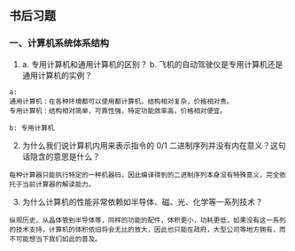 ## 书后习题
### 一、计算机系统体系结构

1. a. 专用计算机和通用计算机的区别？
   b. 飞机的自动驾驶仪是专用计算机还是通用计算机的实例？

```
a:
通用计算机：在各种环境都可以使用都计算机，结构相对复杂，价格相对贵。
专用计算机：结构相对简单，可靠性强，特定功能效率高，价格相对便宜。

b: 专用计算机

```

2. 为什么我们说计算机内用来表示指令的 0/1 二进制序列并没有内在意义？这句话隐含的意思是什么？

```
每种计算器只能执行特定的一种机器码，因此编译得到的二进制序列本身没有特殊意义，完全依托于当前计算器的解读能力。
```

3. 为什么计算机的性能非常依赖如半导体、磁、光、化学等一系列技术？

```
纵观历史，从晶体管到半导体等，同样的功能的配件，体积更小，功耗更低，如果没有这一系列的技术支持，计算机的体积依旧将会无比的放大，因此也只能在政府，大型公司等地方拥有，而不可能想当下我们如此的普及。
```